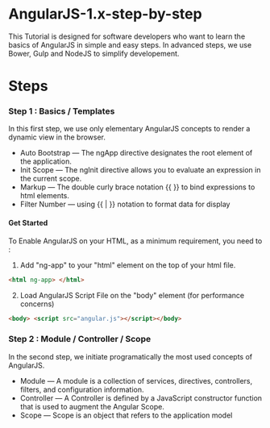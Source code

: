 # AngularJS-1.x-step-by-step
This Tutorial is designed for software developers who want to learn the basics of AngularJS in simple and easy steps. In advanced steps, we use Bower, Gulp and NodeJS to simplify developement.

# Steps

### Step 1 : Basics / Templates

In this first step, we use only elementary AngularJS concepts to render a dynamic view in the browser.

* Auto Bootstrap — The ngApp directive designates the root element of the application.
* Init Scope — The ngInit directive allows you to evaluate an expression in the current scope.   
* Markup — The double curly brace notation {{ }} to bind expressions to html elements.
* Filter Number — using {{ | }} notation to format data for display

#### Get Started

To Enable AngularJS on your HTML, as a minimum requirement,  you need to :

1.  Add "ng-app" to your "html" element on the top of your html file.
```html
<html ng-app> </html>
```
2.  Load AngularJS Script File on the "body" element (for performance concerns)
```html
<body> <script src="angular.js"></script></body>
```
### Step 2 : Module / Controller / Scope
In the second step, we initiate programatically the most used concepts of AngularJS.

* Module — A module is a collection of services, directives, controllers, filters, and configuration information.
* Controller — A Controller is defined by a JavaScript constructor function that is used to augment the Angular Scope.
* Scope — Scope is an object that refers to the application model

